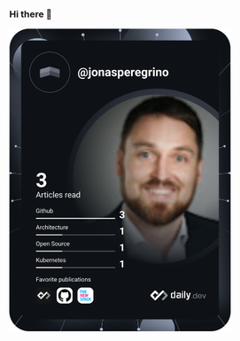 ### Hi there 👋

<a href="https://app.daily.dev/jonasperegrino"><img src="https://github.com/jonasperegrino/jonasperegrino/blob/main/devcard.svg" width="400" alt="Jonas Dev Card"/></a>

<!--
**Jonasperegrino/jonasperegrino** is a ✨ _special_ ✨ repository because its `README.md` (this file) appears on your GitHub profile.

Here are some ideas to get you started:

- 🔭 I’m currently working on ...
- 🌱 I’m currently learning ...
- 👯 I’m looking to collaborate on ...
- 🤔 I’m looking for help with ...
- 💬 Ask me about ...
- 📫 How to reach me: ...
- 😄 Pronouns: ...
- ⚡ Fun fact: ...
-->
